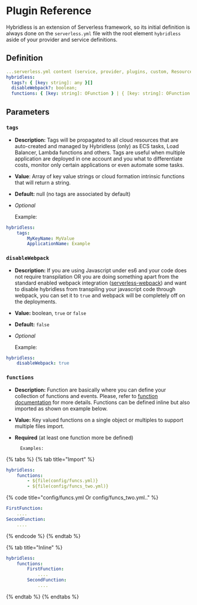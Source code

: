 # Plugin Reference

Hybridless is an extension of Serverless framework, so its initial definition is always done on the `serverless.yml` file with the root element `hybridless` aside of your provider and service definitions.

## Definition

```yaml
...serverless.yml content (service, provider, plugins, custom, Resources..)
hybridless:
  tags?: { [key: string]: any }[]
  disableWebpack?: boolean;
  functions: { [key: string]: OFunction } | { [key: string]: OFunction }[]
```

## Parameters

### `tags`

* **Description:** Tags will be propagated to all cloud resources that are auto-created and managed by Hybridless \(only\) as ECS tasks, Load Balancer, Lambda functions and others. Tags are useful when multiple application are deployed in one account and you what to differentiate costs, monitor only certain applications or even automate some tasks. 
* **Value**: Array of key value strings or cloud formation intrinsic functions that will return a string.
* **Default:** null \(no tags are associated by default\)
* _Optional_ 

    Example:

```yaml
hybridless:
    tags:
        MyKeyName: MyValue
        ApplicationName: Example
```



### `disableWebpack`

* **Description:** If you are using Javascript under es6 and your code does not require transpilation OR you are doing something apart from the standard enabled webpack integration \([serverless-webpack](https://www.npmjs.com/package/serverless-webpack)\) and want to disable hybridless from transpiling your javascript code through webpack, you can set it to `true` and webpack will be completely off on the deployments.
* **Value:** boolean, `true` or `false`
* **Default:**  `false`
* _Optional_

    Example:

```yaml
hybridless:
    disableWebpack: true
```



### `functions`

* **Description:** Function are basically where you can define your collection of functions and events. Please, refer to [function documentation](cluster-reference.md) for more details. Functions can be defined inline but also imported as shown on example below.
* **Value:** Key valued functions on a single object or multiples to support multiple files import.
* **Required** \(at least one function more be defined\)

        Examples:

{% tabs %}
{% tab title="Import" %}
```yaml
hybridless:
    functions:
        - ${file(config/funcs.yml)}
        - ${file(config/funcs_two.yml)}
```

{% code title="config/funcs.yml Or config/funcs\_two.yml.." %}
```yaml
FirstFunction:
    ....
SecondFunction:
    ....
```
{% endcode %}
{% endtab %}

{% tab title="Inline" %}
```yaml
hybridless:
    functions:
        FirstFunction:
            ....
        SecondFunction:
            ....
```
{% endtab %}
{% endtabs %}


